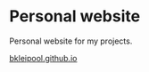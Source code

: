 # Personal website
Personal website for my projects.

[bkleipool.github.io](https://bkleipool.github.io/)
